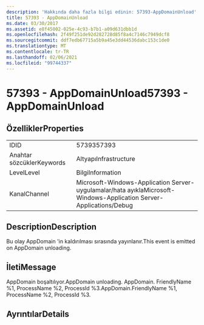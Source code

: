 ```yaml
---
description: 'Hakkında daha fazla bilgi edinin: 57393-AppDomainUnload'
title: 57393 - AppDomainUnload
ms.date: 03/30/2017
ms.assetid: e8f45002-025e-4c93-b7b1-a09d631dbb1d
ms.openlocfilehash: 2f49f251de92d282728d85f8a4c7146c7949dcf8
ms.sourcegitcommit: ddf7edb67715a5b9a45e3dd44536dabc153c1de0
ms.translationtype: MT
ms.contentlocale: tr-TR
ms.lasthandoff: 02/06/2021
ms.locfileid: "99744337"
---
```

# <a name="57393---appdomainunload"></a><span data-ttu-id="efac1-103">57393 - AppDomainUnload</span><span class="sxs-lookup"><span data-stu-id="efac1-103">57393 - AppDomainUnload</span></span>

## <a name="properties"></a><span data-ttu-id="efac1-104">Özellikler</span><span class="sxs-lookup"><span data-stu-id="efac1-104">Properties</span></span>  
  
|||  
|-|-|  
|<span data-ttu-id="efac1-105">ID</span><span class="sxs-lookup"><span data-stu-id="efac1-105">ID</span></span>|<span data-ttu-id="efac1-106">57393</span><span class="sxs-lookup"><span data-stu-id="efac1-106">57393</span></span>|  
|<span data-ttu-id="efac1-107">Anahtar sözcükler</span><span class="sxs-lookup"><span data-stu-id="efac1-107">Keywords</span></span>|<span data-ttu-id="efac1-108">Altyapı</span><span class="sxs-lookup"><span data-stu-id="efac1-108">Infrastructure</span></span>|  
|<span data-ttu-id="efac1-109">Level</span><span class="sxs-lookup"><span data-stu-id="efac1-109">Level</span></span>|<span data-ttu-id="efac1-110">Bilgi</span><span class="sxs-lookup"><span data-stu-id="efac1-110">Information</span></span>|  
|<span data-ttu-id="efac1-111">Kanal</span><span class="sxs-lookup"><span data-stu-id="efac1-111">Channel</span></span>|<span data-ttu-id="efac1-112">Microsoft-Windows-Application Server-uygulamalar/hata ayıkla</span><span class="sxs-lookup"><span data-stu-id="efac1-112">Microsoft-Windows-Application Server-Applications/Debug</span></span>|  
  
## <a name="description"></a><span data-ttu-id="efac1-113">Description</span><span class="sxs-lookup"><span data-stu-id="efac1-113">Description</span></span>  

 <span data-ttu-id="efac1-114">Bu olay AppDomain 'in kaldırılması sırasında yayınlanır.</span><span class="sxs-lookup"><span data-stu-id="efac1-114">This event is emitted on AppDomain unloading.</span></span>  
  
## <a name="message"></a><span data-ttu-id="efac1-115">İleti</span><span class="sxs-lookup"><span data-stu-id="efac1-115">Message</span></span>  

 <span data-ttu-id="efac1-116">AppDomain boşaltılıyor.</span><span class="sxs-lookup"><span data-stu-id="efac1-116">AppDomain unloading.</span></span> <span data-ttu-id="efac1-117">AppDomain. FriendlyName %1, ProcessName %2, ProcessId %3.</span><span class="sxs-lookup"><span data-stu-id="efac1-117">AppDomain.FriendlyName %1, ProcessName %2, ProcessId %3.</span></span>  
  
## <a name="details"></a><span data-ttu-id="efac1-118">Ayrıntılar</span><span class="sxs-lookup"><span data-stu-id="efac1-118">Details</span></span>
